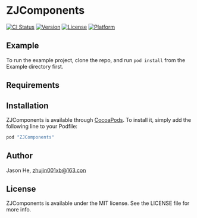 # ZJComponents

[![CI Status](http://img.shields.io/travis/maxtian/ZJComponents.svg?style=flat)](https://travis-ci.org/maxtian/ZJComponents)
[![Version](https://img.shields.io/cocoapods/v/ZJComponents.svg?style=flat)](http://cocoapods.org/pods/ZJComponents)
[![License](https://img.shields.io/cocoapods/l/ZJComponents.svg?style=flat)](http://cocoapods.org/pods/ZJComponents)
[![Platform](https://img.shields.io/cocoapods/p/ZJComponents.svg?style=flat)](http://cocoapods.org/pods/ZJComponents)

## Example

To run the example project, clone the repo, and run `pod install` from the Example directory first.

## Requirements

## Installation

ZJComponents is available through [CocoaPods](http://cocoapods.org). To install
it, simply add the following line to your Podfile:

```ruby
pod "ZJComponents"
```

## Author

Jason He, zhujin001xb@163.con

## License

ZJComponents is available under the MIT license. See the LICENSE file for more info.
